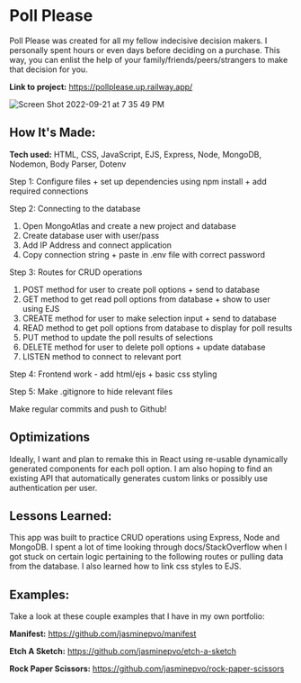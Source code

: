 # Poll Please
Poll Please was created for all my fellow indecisive decision makers. I personally spent hours or even days before deciding on a purchase. This way, you can enlist the help of your family/friends/peers/strangers to make that decision for you.

**Link to project:** https://pollplease.up.railway.app/
 
![Screen Shot 2022-09-21 at 7 35 49 PM](https://user-images.githubusercontent.com/99847030/191628544-c73b0244-32e4-4c22-b22f-fb4f81084dc5.jpg)


## How It's Made:

**Tech used:** HTML, CSS, JavaScript, EJS, Express, Node, MongoDB, Nodemon, Body Parser, Dotenv

Step 1: Configure files + set up dependencies using npm install + add required connections <br>

Step 2: Connecting to the database <br>
1. Open MongoAtlas and create a new project and database 
2. Create database user with user/pass 
3. Add IP Address and connect application 
4. Copy connection string + paste in .env file with correct password

Step 3: Routes for CRUD operations <br>
1. POST method for user to create poll options + send to database
2. GET method to get read poll options from database + show to user using EJS
3. CREATE method for user to make selection input + send to database
4. READ method to get poll options from database to display for poll results
5. PUT method to update the poll results of selections
6. DELETE method for user to delete poll options + update database
7. LISTEN method to connect to relevant port

Step 4: Frontend work - add html/ejs + basic css styling

Step 5: Make .gitignore to hide relevant files

Make regular commits and push to Github!

## Optimizations

Ideally, I want and plan to remake this in React using re-usable dynamically generated components for each poll option. I am also hoping to find an existing API that automatically generates custom links or possibly use authentication per user. 

## Lessons Learned:

This app was built to practice CRUD operations using Express, Node and MongoDB. I spent a lot of time looking through docs/StackOverflow when I got stuck on certain logic pertaining to the following routes or pulling data from the database. I also learned how to link css styles to EJS. 

## Examples:
Take a look at these couple examples that I have in my own portfolio:

**Manifest:** https://github.com/jasminepvo/manifest

**Etch A Sketch:** https://github.com/jasminepvo/etch-a-sketch

**Rock Paper Scissors:** https://github.com/jasminepvo/rock-paper-scissors



